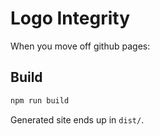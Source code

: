 # Logo Integrity

When you move off github pages:

## Build

```bash
npm run build
```

Generated site ends up in `dist/`.